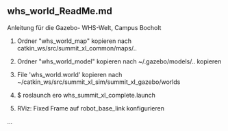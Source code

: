 whs_world_ReadMe.md
------------------------------------
Anleitung für die Gazebo- WHS-Welt, Campus Bocholt 


1. Ordner  "whs_world_map"  kopieren nach  catkin_ws/src/summit_xl_common/maps/.. 

2. Ordner "whs_world_model" kopieren nach ~/.gazebo/models/.. kopieren

3. File 'whs_world.world'  kopieren nach ~/catkin_ws/src/summit_xl_sim/summit_xl_gazebo/worlds

4. $ roslaunch ero whs_summit_xl_complete.launch 

5. RViz: Fixed Frame auf robot_base_link konfigurieren

...


